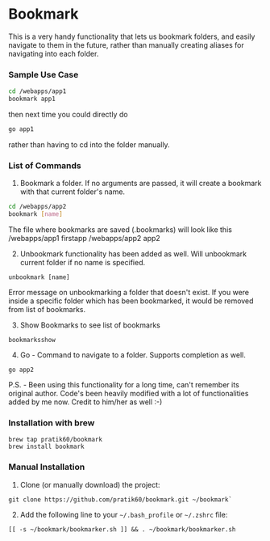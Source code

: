 Bookmark
========

This is a very handy functionality that lets us bookmark folders, and easily navigate to them in the future, rather than manually creating aliases for navigating into each folder.

### Sample Use Case

```bash
cd /webapps/app1
bookmark app1
```

then next time  you could directly do
```bash
go app1
```

rather than having to cd into the folder manually. 

### List of Commands

1) Bookmark a folder. If no arguments are passed, it will create a bookmark with that current folder's name.

```bash
cd /webapps/app2
bookmark [name]
```

The file where bookmarks are saved (.bookmarks) will look like this
/webapps/app1              firstapp
/webapps/app2              app2

2) Unbookmark functionality has been added as well. Will unbookmark current folder if no name is specified.

```
unbookmark [name]
```

Error message on unbookmarking a folder that doesn't exist. If you were inside a specific folder which has been bookmarked, it would be removed from list of bookmarks.

3) Show Bookmarks to see list of bookmarks

```
bookmarksshow 
```

4) Go - Command to navigate to a folder. Supports completion as well.

```
go app2
```

P.S. - Been using this functionality for a long time, can't remember its original author. Code's been heavily modified with a lot of functionalities added by me now. Credit to him/her as well :-)

### Installation with brew

``` shell
brew tap pratik60/bookmark
brew install bookmark
```

### Manual Installation

1. Clone (or manually download) the project:

  ``` shell
  git clone https://github.com/pratik60/bookmark.git ~/bookmark`
  ```

2. Add the following line to your `~/.bash_profile` or `~/.zshrc` file:

  ``` shell
  [[ -s ~/bookmark/bookmarker.sh ]] && . ~/bookmark/bookmarker.sh
  ```

